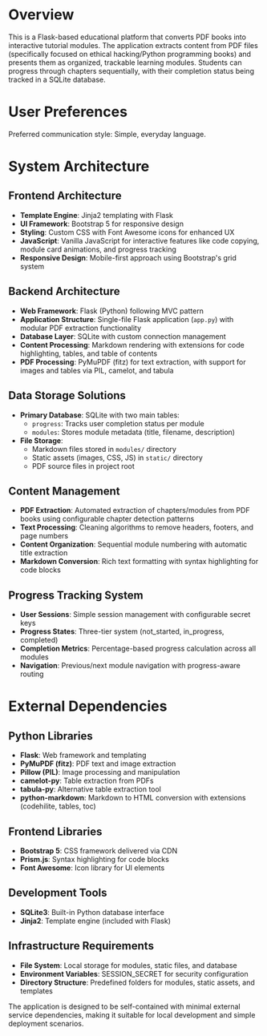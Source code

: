 # Overview

This is a Flask-based educational platform that converts PDF books into interactive tutorial modules. The application extracts content from PDF files (specifically focused on ethical hacking/Python programming books) and presents them as organized, trackable learning modules. Students can progress through chapters sequentially, with their completion status being tracked in a SQLite database.

# User Preferences

Preferred communication style: Simple, everyday language.

# System Architecture

## Frontend Architecture
- **Template Engine**: Jinja2 templating with Flask
- **UI Framework**: Bootstrap 5 for responsive design
- **Styling**: Custom CSS with Font Awesome icons for enhanced UX
- **JavaScript**: Vanilla JavaScript for interactive features like code copying, module card animations, and progress tracking
- **Responsive Design**: Mobile-first approach using Bootstrap's grid system

## Backend Architecture
- **Web Framework**: Flask (Python) following MVC pattern
- **Application Structure**: Single-file Flask application (`app.py`) with modular PDF extraction functionality
- **Database Layer**: SQLite with custom connection management
- **Content Processing**: Markdown rendering with extensions for code highlighting, tables, and table of contents
- **PDF Processing**: PyMuPDF (fitz) for text extraction, with support for images and tables via PIL, camelot, and tabula

## Data Storage Solutions
- **Primary Database**: SQLite with two main tables:
  - `progress`: Tracks user completion status per module
  - `modules`: Stores module metadata (title, filename, description)
- **File Storage**: 
  - Markdown files stored in `modules/` directory
  - Static assets (images, CSS, JS) in `static/` directory
  - PDF source files in project root

## Content Management
- **PDF Extraction**: Automated extraction of chapters/modules from PDF books using configurable chapter detection patterns
- **Text Processing**: Cleaning algorithms to remove headers, footers, and page numbers
- **Content Organization**: Sequential module numbering with automatic title extraction
- **Markdown Conversion**: Rich text formatting with syntax highlighting for code blocks

## Progress Tracking System
- **User Sessions**: Simple session management with configurable secret keys
- **Progress States**: Three-tier system (not_started, in_progress, completed)
- **Completion Metrics**: Percentage-based progress calculation across all modules
- **Navigation**: Previous/next module navigation with progress-aware routing

# External Dependencies

## Python Libraries
- **Flask**: Web framework and templating
- **PyMuPDF (fitz)**: PDF text and image extraction
- **Pillow (PIL)**: Image processing and manipulation
- **camelot-py**: Table extraction from PDFs
- **tabula-py**: Alternative table extraction tool
- **python-markdown**: Markdown to HTML conversion with extensions (codehilite, tables, toc)

## Frontend Libraries
- **Bootstrap 5**: CSS framework delivered via CDN
- **Prism.js**: Syntax highlighting for code blocks
- **Font Awesome**: Icon library for UI elements

## Development Tools
- **SQLite3**: Built-in Python database interface
- **Jinja2**: Template engine (included with Flask)

## Infrastructure Requirements
- **File System**: Local storage for modules, static files, and database
- **Environment Variables**: SESSION_SECRET for security configuration
- **Directory Structure**: Predefined folders for modules, static assets, and templates

The application is designed to be self-contained with minimal external service dependencies, making it suitable for local development and simple deployment scenarios.